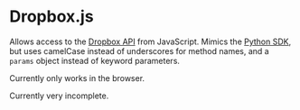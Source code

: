 Dropbox.js
==========

Allows access to the [Dropbox API][api] from JavaScript. Mimics the
[Python SDK][py-sdk],
but uses camelCase instead of underscores for method names, and a `params`
object instead of keyword parameters.

Currently only works in the browser.

Currently very incomplete.

[api]: https://www.dropbox.com/developers/reference/api
[py-sdk]: https://www.dropbox.com/static/developers/dropbox-python-sdk-1.2-docs/
